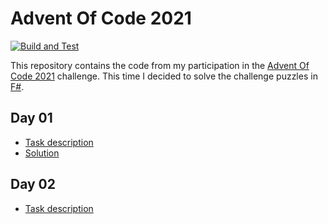# Advent Of Code 2021

[![Build and Test](https://github.com/maqiv/AdventOfCode2021/actions/workflows/main.yml/badge.svg)](https://github.com/maqiv/AdventOfCode2021/actions/workflows/main.yml)

This repository contains the code from my participation in the [Advent Of Code 2021](https://adventofcode.com/2021) challenge.
This time I decided to solve the challenge puzzles in [F#](https://fsharp.org/).

## Day 01

* [Task description](https://adventofcode.com/2021/day/1)
* [Solution](./AoC2021.FSharp01/)

## Day 02

* [Task description](https://adventofcode.com/2021/day/2)